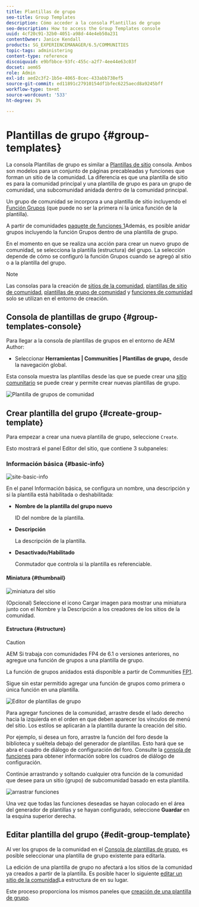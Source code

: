 ```yaml
---
title: Plantillas de grupo
seo-title: Group Templates
description: Cómo acceder a la consola Plantillas de grupo
seo-description: How to access the Group Templates console
uuid: 4cf20c91-32b0-4051-a98d-44e4eb50a231
contentOwner: Janice Kendall
products: SG_EXPERIENCEMANAGER/6.5/COMMUNITIES
topic-tags: administering
content-type: reference
discoiquuid: e9bfbbce-93fc-455c-a2f7-4ee44e63c03f
docset: aem65
role: Admin
exl-id: aed2c3f2-1b5e-4065-8cec-433abb738ef5
source-git-commit: ed11891c27910154df1bfec6225aecd8a9245bff
workflow-type: tm+mt
source-wordcount: '533'
ht-degree: 3%

---
```


# Plantillas de grupo {#group-templates}

La consola Plantillas de grupo es similar a [Plantillas de sitio](/help/communities/sites.md) consola. Ambos son modelos para un conjunto de páginas precableadas y funciones que forman un sitio de la comunidad. La diferencia es que una plantilla de sitio es para la comunidad principal y una plantilla de grupo es para un grupo de comunidad, una subcomunidad anidada dentro de la comunidad principal.

Un grupo de comunidad se incorpora a una plantilla de sitio incluyendo el [Función Grupos](/help/communities/functions.md#groups-function) (que puede no ser la primera ni la única función de la plantilla).

A partir de comunidades [paquete de funciones 1](/help/communities/deploy-communities.md#latestfeaturepack)Además, es posible anidar grupos incluyendo la función Grupos dentro de una plantilla de grupo.

En el momento en que se realiza una acción para crear un nuevo grupo de comunidad, se selecciona la plantilla (estructura) del grupo. La selección depende de cómo se configuró la función Grupos cuando se agregó al sitio o a la plantilla del grupo.

>[!NOTE]
>
>Las consolas para la creación de [sitios de la comunidad](/help/communities/sites-console.md), [plantillas de sitio de comunidad](/help/communities/sites.md), [plantillas de grupo de comunidad](/help/communities/tools-groups.md) y [funciones de comunidad](/help/communities/functions.md) solo se utilizan en el entorno de creación.

## Consola de plantillas de grupo {#group-templates-console}

Para llegar a la consola de plantillas de grupos en el entorno de AEM Author:

* Seleccionar **Herramientas | Communities | Plantillas de grupo,** desde la navegación global.

Esta consola muestra las plantillas desde las que se puede crear una [sitio comunitario](/help/communities/sites-console.md) se puede crear y permite crear nuevas plantillas de grupo.

![Plantilla de grupos de comunidad](assets/groups-template.png)

## Crear plantilla del grupo {#create-group-template}

Para empezar a crear una nueva plantilla de grupo, seleccione `Create`.

Esto mostrará el panel Editor del sitio, que contiene 3 subpaneles:

### Información básica {#basic-info}

![site-basic-info](assets/site-basic-info.png)

En el panel Información básica, se configura un nombre, una descripción y si la plantilla está habilitada o deshabilitada:

* **Nombre de la plantilla del grupo nuevo**

   ID del nombre de la plantilla.

* **Descripción**

   La descripción de la plantilla.

* **Desactivado/Habilitado**

   Conmutador que controla si la plantilla es referenciable.

#### Miniatura    {#thumbnail}

![miniatura del sitio](assets/site-thumbnail.png)

(Opcional) Seleccione el icono Cargar imagen para mostrar una miniatura junto con el Nombre y la Descripción a los creadores de los sitios de la comunidad.

#### Estructura {#structure}

>[!CAUTION]
>
>AEM Si trabaja con comunidades FP4 de 6.1 o versiones anteriores, no agregue una función de grupos a una plantilla de grupo.
>
>La función de grupos anidados está disponible a partir de Communities [FP1](/help/communities/communities.md#latestfeaturepack).
>
>Sigue sin estar permitido agregar una función de grupos como primera o única función en una plantilla.

![Editor de plantillas de grupo](assets/template-editor.png)

Para agregar funciones de la comunidad, arrastre desde el lado derecho hacia la izquierda en el orden en que deben aparecer los vínculos de menú del sitio. Los estilos se aplicarán a la plantilla durante la creación del sitio.

Por ejemplo, si desea un foro, arrastre la función del foro desde la biblioteca y suéltela debajo del generador de plantillas. Esto hará que se abra el cuadro de diálogo de configuración del foro. Consulte la [consola de funciones](/help/communities/functions.md) para obtener información sobre los cuadros de diálogo de configuración.

Continúe arrastrando y soltando cualquier otra función de la comunidad que desee para un sitio (grupo) de subcomunidad basado en esta plantilla.

![arrastrar funciones](assets/dragfunctions.png)

Una vez que todas las funciones deseadas se hayan colocado en el área del generador de plantillas y se hayan configurado, seleccione **Guardar** en la esquina superior derecha.

## Editar plantilla del grupo {#edit-group-template}

Al ver los grupos de la comunidad en el [Consola de plantillas de grupo](#group-templates-console), es posible seleccionar una plantilla de grupo existente para editarla.

La edición de una plantilla de grupo no afectará a los sitios de la comunidad ya creados a partir de la plantilla. Es posible hacer lo siguiente [editar un sitio de la comunidad](/help/communities/sites-console.md#modify-structure)La estructura de en su lugar.

Este proceso proporciona los mismos paneles que [creación de una plantilla de grupo](#create-group-template).
